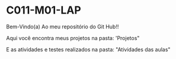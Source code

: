 # C011-M01-LAP

Bem-Vindo(a) Ao meu repositório do Git Hub!!

Aqui você encontra meus projetos na pasta: 'Projetos"

E as atividades e testes realizados na pasta: "Atividades das aulas"
